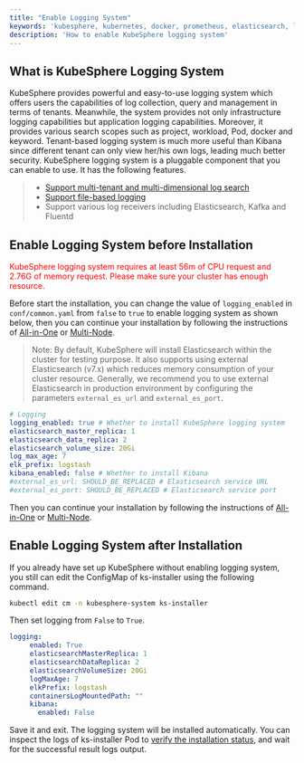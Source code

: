 ```yaml
---
title: "Enable Logging System"
keywords: 'kubesphere, kubernetes, docker, prometheus, elasticsearch, logging, elk'
description: 'How to enable KubeSphere logging system'
---
```


## What is KubeSphere Logging System

KubeSphere provides powerful and easy-to-use logging system which offers users the capabilities of log collection, query and management in terms of tenants. Meanwhile, the system provides not only infrastructure logging capabilities but application logging capabilities. Moreover, it provides various search scopes such as project, workload, Pod, docker and keyword. Tenant-based logging system is much more useful than Kibana since different tenant can only view her/his own logs, leading much better security. KubeSphere logging system is a pluggable component that you can enable to use. It has the following features.

> - [Support multi-tenant and multi-dimensional log search](../../logging/log-query)
> - [Support file-based logging](../../workload/logs-on-disk)
> - Support various log receivers including Elasticsearch, Kafka and Fluentd

## Enable Logging System before Installation

<font color=red>KubeSphere logging system requires at least 56m of CPU request and 2.76G of memory request. Please make sure your cluster has enough resource.</font>

Before start the installation, you can change the value of `logging_enabled` in `conf/common.yaml` from `false` to `true` to enable logging system as shown below, then you can continue your installation by following the instructions of [All-in-One](../all-in-one) or [Multi-Node](../multi-node).

> Note: By default, KubeSphere will install Elasticsearch within the cluster for testing purpose. It also supports using external Elasticsearch (v7.x) which reduces memory consumption of your cluster resource. Generally, we recommend you to use external Elasticsearch in production environment by configuring the parameters `external_es_url` and `external_es_port`.

```yaml
# Logging
logging_enabled: true # Whether to install KubeSphere logging system
elasticsearch_master_replica: 1  
elasticsearch_data_replica: 2  
elasticsearch_volume_size: 20Gi
log_max_age: 7
elk_prefix: logstash
kibana_enabled: false # Whether to install Kibana
#external_es_url: SHOULD_BE_REPLACED # Elasticsearch service URL
#external_es_port: SHOULD_BE_REPLACED # Elasticsearch service port
```

Then you can continue your installation by following the instructions of [All-in-One](../all-in-one) or [Multi-Node](../multi-node).

## Enable Logging System after Installation

If you already have set up KubeSphere without enabling logging system, you still can edit the ConfigMap of ks-installer using the following command.

```bash
kubectl edit cm -n kubesphere-system ks-installer
```

Then set logging from `False` to `True`.

```yaml
logging:
     enabled: True
     elasticsearchMasterReplica: 1
     elasticsearchDataReplica: 2
     elasticsearchVolumeSize: 20Gi
     logMaxAge: 7
     elkPrefix: logstash
     containersLogMountedPath: ""
     kibana:
       enabled: False
```

Save it and exit. The logging system will be installed automatically. You can inspect the logs of ks-installer Pod to [verify the installation status](../verify-components), and wait for the successful result logs output.
